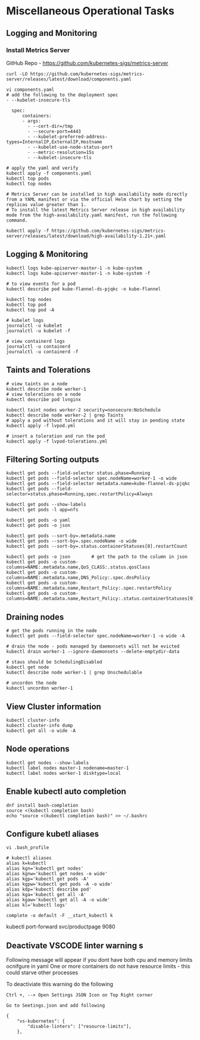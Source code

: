 # Miscellaneous Operational Tasks

## Logging and Monitoring

### Install Metrics Server

GitHub Repo - https://github.com/kubernetes-sigs/metrics-server

```
curl -LO https://github.com/kubernetes-sigs/metrics-server/releases/latest/download/components.yaml

vi components.yaml
# add the following to the deployment spec
- --kubelet-insecure-tls

  spec:
      containers:
      - args:
        - --cert-dir=/tmp
        - --secure-port=4443
        - --kubelet-preferred-address-types=InternalIP,ExternalIP,Hostname
        - --kubelet-use-node-status-port
        - --metric-resolution=15s
        - --kubelet-insecure-tls

# apply the yaml and verify
kubectl apply -f components.yaml
kubectl top pods
kubectl top nodes

# Metrics Server can be installed in high availability mode directly from a YAML manifest or via the official Helm chart by setting the replicas value greater than 1. 
# To install the latest Metrics Server release in high availability mode from the high-availability.yaml manifest, run the following command.

kubectl apply -f https://github.com/kubernetes-sigs/metrics-server/releases/latest/download/high-availability-1.21+.yaml

```

## Logging & Monitoring
```
kubectl logs kube-apiserver-master-1 -n kube-system
kubectl logs kube-apiserver-master-1 -n kube-system -f

# to view events for a pod
kubectl describe pod kube-flannel-ds-pjqkc -n kube-flannel

kubectl top nodes
kubectl top pod
kubectl top pod -A

# kubelet logs
journalctl -u kubelet
journalctl -u kubelet -f

# view containerd logs
journalctl -u containerd 
journalctl -u containerd -f

```

## Taints and Tolerations
```
# view taints on a node
kubectl describe node worker-1
# view tolerations on a node
kubectl describe pod lvnginx

kubectl taint nodes worker-2 security=nonsecure:NoSchedule
kubectl describe node worker-2 | grep Taints
# apply a pod without tolerations and it will stay in pending state
kubectl apply -f lvpod.yml

# insert a toleration and run the pod
kubectl apply -f lvpod-tolerations.yml
```


## Filtering Sorting outputs
```
kubectl get pods --field-selector status.phase=Running
kubectl get pods --field-selector spec.nodeName=worker-1 -o wide
kubectl get pods --field-selector metadata.name=kube-flannel-ds-pjqkc
kubectl get pods --field-selector=status.phase=Running,spec.restartPolicy=Always

kubectl get pods --show-labels
kubectl get pods -l app=nfs

kubectl get pods -o yaml
kubectl get pods -o json

kubectl get pods --sort-by=.metadata.name
kubectl get pods --sort-by=.spec.nodeName -o wide
kubectl get pods --sort-by=.status.containerStatuses[0].restartCount

kubectl get pods -o json        # get the path to the column in json
kubectl get pods -o custom-columns=NAME:.metadata.name,QoS_CLASS:.status.qosClass
kubectl get pods -o custom-columns=NAME:.metadata.name,DNS_Policy:.spec.dnsPolicy
kubectl get pods -o custom-columns=NAME:.metadata.name,Restart_Policy:.spec.restartPolicy
kubectl get pods -o custom-columns=NAME:.metadata.name,Restart_Policy:.status.containerStatuses[0].image
```

## Draining nodes
```
# get the pods running in the node
kubectl get pods --field-selector spec.nodeName=worker-1 -o wide -A

# drain the node - pods managed by daemonsets will not be evicted
kubectl drain worker-1 --ignore-daemonsets --delete-emptydir-data

# staus should be SchedulingDisabled 
kubectl get node
kubectl describe node worker-1 | grep Unschedulable

# uncordon the node
kubectl uncordon worker-1

```


## View Cluster information
```
kubectl cluster-info
kubectl cluster-info dump
kubectl get all -o wide -A

```

## Node operations
```
kubectl get nodes --show-labels
kubectl label nodes master-1 nodename=master-1
kubectl label nodes worker-1 disktype=local
```



## Enable kubectl auto completion

```
dnf install bash-completion
source <(kubectl completion bash)
echo "source <(kubectl completion bash)" >> ~/.bashrc
```

## Configure kubetl aliases
```
vi .bash_profile

# kubectl aliases
alias k=kubectl
alias kgn='kubectl get nodes'
alias kgnw='kubectl get nodes -o wide'
alias kgp='kubectl get pods -A'
alias kgpw='kubectl get pods -A -o wide'
alias kdp='kubectl describe pod'
alias kga='kubectl get all -A'
alias kgaw='kubectl get all -A -o wide'
alias kl='kubectl logs'
```
```
complete -o default -F __start_kubectl k
```




kubectl port-forward svc/productpage 9080





## Deactivate VSCODE linter warning s

Following message will appear if you dont have both cpu and memory limits ocnifgure in yaml
One or more containers do not have resource limits - this could starve other processes 

To deactiviate this warning do the following
```
Ctrl +, --> Open Settings JSON Icon on Top Right corner

Go to Seetings.json and add following

{
    "vs-kubernetes": {
        "disable-linters": ["resource-limits"],        
    },
```

